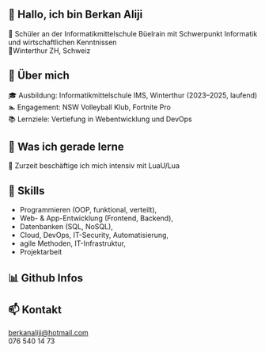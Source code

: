 ## 👋 Hallo, ich bin Berkan Aliji

🏫 Schüler an der Informatikmittelschule Büelrain mit Schwerpunkt Informatik und wirtschaftlichen Kenntnissen <br>
📍Winterthur ZH, Schweiz

## 💬 Über mich

🎓 Ausbildung: Informatikmittelschule IMS, Winterthur (2023–2025, laufend) <br>
🏊 Engagement: NSW Volleyball Klub, Fortnite Pro <br>
📚 Lernziele: Vertiefung in Webentwicklung und DevOps <br>

## 🌱 Was ich gerade lerne

📜 Zurzeit beschäftige ich mich intensiv mit LuaU/Lua <br>

## 🎯 Skills

- Programmieren (OOP, funktional, verteilt), <br>
- Web- & App-Entwicklung (Frontend, Backend), <br>
- Datenbanken (SQL, NoSQL), <br>
- Cloud, DevOps, IT-Security, Automatisierung, <br>
- agile Methoden, IT-Infrastruktur, <br>
- Projektarbeit<br>

## 📊 Github Infos

## 📫 Kontakt

berkanaliji@hotmail.com <br>
076 540 14 73 <br>

<!--
**BerkanAliji/BerkanAliji** is a ✨ _special_ ✨ repository because its `README.md` (this file) appears on your GitHub profile.

Here are some ideas to get you started:

- 🔭 I’m currently working on ...
- 🌱 I’m currently learning ...
- 👯 I’m looking to collaborate on ...
- 🤔 I’m looking for help with ...
- 💬 Ask me about ...
- 📫 How to reach me: ...
- 😄 Pronouns: ...
- ⚡ Fun fact: ...
-->
